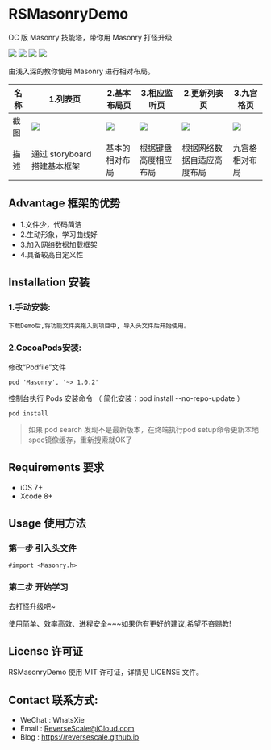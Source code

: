 # RSMasonryDemo
OC 版 Masonry 技能塔，带你用 Masonry 打怪升级

![](https://img.shields.io/badge/platform-iOS-red.svg) 
![](https://img.shields.io/badge/language-Objective--C-orange.svg) 
![](https://img.shields.io/badge/download-4.5MB-brightgreen.svg)
![](https://img.shields.io/badge/license-MIT%20License-brightgreen.svg) 

由浅入深的教你使用 Masonry 进行相对布局。

| 名称 |1.列表页 |2.基本布局页 |3.相应监听页 |2.更新列表页 |3.九宫格页 |
| ------------- | ------------- | ------------- | ------------- | ------------- | ------------- |
| 截图 | ![](http://og1yl0w9z.bkt.clouddn.com/17-9-6/28465826.jpg) | ![](http://og1yl0w9z.bkt.clouddn.com/17-9-6/39071898.jpg) | ![](http://og1yl0w9z.bkt.clouddn.com/17-9-6/900865.jpg) | ![](http://og1yl0w9z.bkt.clouddn.com/17-9-6/44153768.jpg) | ![](http://og1yl0w9z.bkt.clouddn.com/17-9-6/78823365.jpg) |
| 描述 | 通过 storyboard 搭建基本框架 | 基本的相对布局 | 根据键盘高度相应布局 | 根据网络数据自适应高度布局 | 九宫格相对布局 |


## Advantage 框架的优势
* 1.文件少，代码简洁
* 2.生动形象，学习曲线好
* 3.加入网络数据加载框架
* 4.具备较高自定义性

## Installation 安装
### 1.手动安装:
`下载Demo后,将功能文件夹拖入到项目中, 导入头文件后开始使用。`
### 2.CocoaPods安装:
修改“Podfile”文件
```
pod 'Masonry', '~> 1.0.2'
```
控制台执行 Pods 安装命令 （ 简化安装：pod install --no-repo-update ）
```
pod install
```
> 如果 pod search 发现不是最新版本，在终端执行pod setup命令更新本地spec镜像缓存，重新搜索就OK了

## Requirements 要求
* iOS 7+
* Xcode 8+


## Usage 使用方法
### 第一步 引入头文件
```
#import <Masonry.h>
```
### 第二步 开始学习

去打怪升级吧~

使用简单、效率高效、进程安全~~~如果你有更好的建议,希望不吝赐教!


## License 许可证
RSMasonryDemo 使用 MIT 许可证，详情见 LICENSE 文件。


## Contact 联系方式:
* WeChat : WhatsXie
* Email : ReverseScale@iCloud.com
* Blog : https://reversescale.github.io
